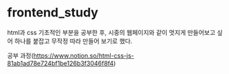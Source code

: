 # frontend_study

html과 css 기초적인 부분을 공부한 후, 시중의 웹페이지와 같이 멋지게 만들어보고 싶어 하나를 붙잡고 무작정 따라 만들어 보기로 했다.   

공부 과정(https://www.notion.so/html-css-js-81ab1ad78e724bf1be126b3f3046f8f4)
